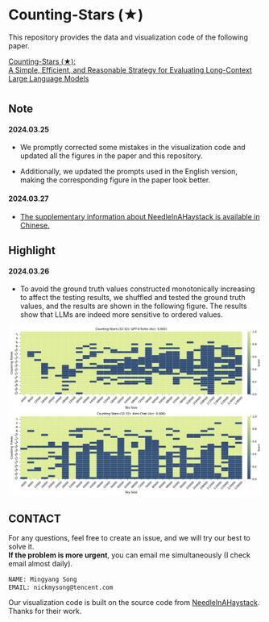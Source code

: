# Counting-Stars (★)

This repository provides the data and visualization code of the following paper.

[Counting-Stars (★):\
A Simple, Efficient, and Reasonable Strategy for Evaluating Long-Context Large Language Models](https://arxiv.org/pdf/2403.11802v2.pdf)

#


## Note

#### 2024.03.25

- We promptly corrected some mistakes in the visualization code and updated all the figures in the paper and this repository.

- Additionally, we updated the prompts used in the English version, making the corresponding figure in the paper look better.

#### 2024.03.27

- [The supplementary information about NeedleInAHaystack is available in Chinese.](fig/README.md)

## Highlight

#### 2024.03.26

- To avoid the ground truth values constructed monotonically increasing to affect the testing results, we shuffled and tested the ground truth values, and the results are shown in the following figure. The results show that LLMs are indeed more sensitive to ordered values.

![stone_gpt4_kimi_32_32_random](fig/stone_gpt4_kimi_32_32_random.png)


## CONTACT
For any questions, feel free to create an issue, and we will try our best to solve it. \
**If the problem is more urgent**, you can email me simultaneously (I check email almost daily).
```
NAME: Mingyang Song
EMAIL: nickmysong@tencent.com
```
Our visualization code is built on the source code from [NeedleInAHaystack](https://github.com/gkamradt/LLMTest_NeedleInAHaystack). Thanks for their work.
